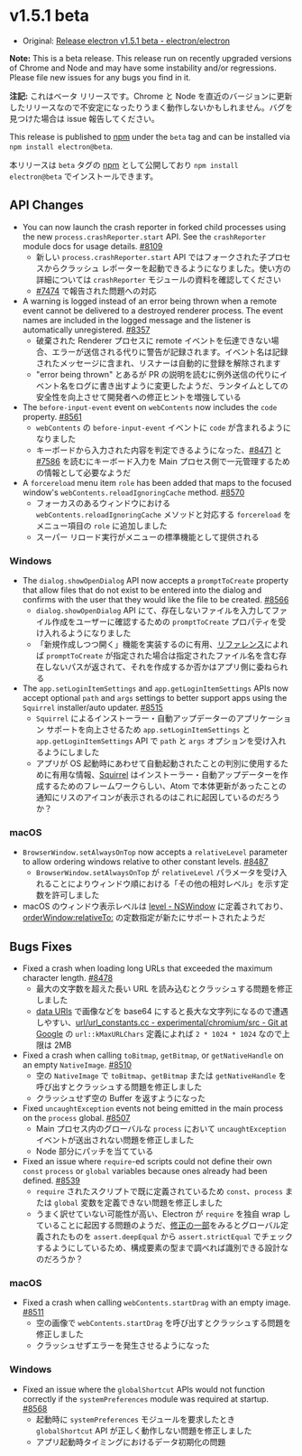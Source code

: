 # v1.5.1 beta

* Original: [Release electron v1.5.1 beta - electron/electron](https://github.com/electron/electron/releases/tag/v1.5.1)

**Note:** This is a beta release. This release run on recently upgraded versions of Chrome and Node and may have some instability and/or regressions. Please file new issues for any bugs you find in it.

**注記:** これはベータ リリースです。Chrome と Node を直近のバージョンに更新したリリースなので不安定になったりうまく動作しないかもしれません。バグを見つけた場合は issue 報告してください。

This release is published to [npm](https://www.npmjs.com/package/electron) under the `beta` tag and can be installed via `npm install electron@beta`.

本リリースは `beta` タグの [npm](https://www.npmjs.com/package/electron) として公開しており `npm install electron@beta` でインストールできます。

## API Changes

* You can now launch the crash reporter in forked child processes using the new `process.crashReporter.start` API. See the `crashReporter` module docs for usage details. [#8109](https://github.com/electron/electron/pull/8109)
  * 新しい `process.crashReporter.start` API ではフォークされた子プロセスからクラッシュ レポーターを起動できるようになりました。使い方の詳細については `crashReporter` モジュールの資料を確認してください
  * [#7474](https://github.com/electron/electron/issues/7474) で報告された問題への対応
* A warning is logged instead of an error being thrown when a remote event cannot be delivered to a destroyed renderer process. The event names are included in the logged message and the listener is automatically unregistered. [#8357](https://github.com/electron/electron/pull/8357)
  * 破棄された Renderer プロセスに remote イベントを伝達できない場合、エラーが送信される代りに警告が記録されます。イベント名は記録されたメッセージに含まれ、リスナーは自動的に登録を解除されます
  * "error being thrown" とあるが PR の説明を読むに例外送信の代りにイベント名をログに書き出すように変更したようだ、ランタイムとしての安全性を向上させて開発者への修正ヒントを増強している
* The `before-input-event` event on `webContents` now includes the `code` property. [#8561](https://github.com/electron/electron/pull/8561)
  * `webContents` の `before-input-event` イベントに `code` が含まれるようになりました
  * キーボードから入力された内容を判定できるようになった、[#8471](https://github.com/electron/electron/issues/8471) と [#7586](https://github.com/electron/electron/issues/7586#issuecomment-263431783) を読むにキーボード入力を Main プロセス側で一元管理するための情報として必要なようだ
* A `forcereload` menu item `role` has been added that maps to the focused window's `webContents.reloadIgnoringCache` method. [#8570](https://github.com/electron/electron/pull/8570)
  * フォーカスのあるウィンドウにおける `webContents.reloadIgnoringCache` メソッドと対応する `forcereload` をメニュー項目の `role` に追加しました
  * スーパー リロード実行がメニューの標準機能として提供される

### Windows

* The `dialog.showOpenDialog` API now accepts a `promptToCreate` property that allow files that do not exist to be entered into the dialog and confirms with the user that they would like the file to be created. [#8566](https://github.com/electron/electron/pull/8566)
  * `dialog.showOpenDialog` API にて、存在しないファイルを入力してファイル作成をユーザーに確認するための `promptToCreate` プロパティを受け入れるようになりました
  * 「新規作成しつつ開く」機能を実装するのに有用、[リファレンス](https://github.com/electron/electron/blob/master/docs/api/dialog.md)によれば `promptToCreate` が指定された場合は指定されたファイル名を含む存在しないパスが返されて、それを作成するか否かはアプリ側に委ねられる
* The `app.setLoginItemSettings` and `app.getLoginItemSettings` APIs now accept optional `path` and `args` settings to better support apps using the `Squirrel` installer/auto updater. [#8515](https://github.com/electron/electron/pull/8515)
  * `Squirrel` によるインストーラー・自動アップデーターのアプリケーション サポートを向上させるため `app.setLoginItemSettings` と `app.getLoginItemSettings` API で `path` と `args` オプションを受け入れるようにしました
  * アプリが OS 起動時にあわせて自動起動されたことの判別に使用するために有用な情報、[Squirrel](https://github.com/Squirrel) はインストーラー・自動アップデーターを作成するためのフレームワークらしい、Atom で本体更新があったことの通知にリスのアイコンが表示されるのはこれに起因しているのだろうか？

### macOS

* `BrowserWindow.setAlwaysOnTop` now accepts a `relativeLevel` parameter to allow ordering windows relative to other constant levels. [#8487](https://github.com/electron/electron/pull/8487)
  * `BrowserWindow.setAlwaysOnTop` が `relativeLevel` パラメータを受け入れることによりウィンドウ順における「その他の相対レベル」を示す定数を許可しました
* macOS のウィンドウ表示レベルは [level - NSWindow](https://developer.apple.com/reference/appkit/nswindow/1419511-level?language=objc) に定義されており、[orderWindow:relativeTo:](https://developer.apple.com/reference/appkit/nswindow/1419672-orderwindow?language=objc) の定数指定が新たにサポートされたようだ

## Bugs Fixes

* Fixed a crash when loading long URLs that exceeded the maximum character length. [#8478](https://github.com/electron/electron/pull/8478)
  * 最大の文字数を超えた長い URL を読み込むとクラッシュする問題を修正しました
  * [data URIs](https://developer.mozilla.org/ja/docs/data_URIs) で画像などを base64 にすると長大な文字列になるので遭遇しやすい、[url/url_constants.cc - experimental/chromium/src - Git at Google](https://chromium.googlesource.com/experimental/chromium/src/+/refs/wip/bajones/webvr/url/url_constants.cc) の `url::kMaxURLChars` 定義によれば `2 * 1024 * 1024` なので上限は 2MB
* Fixed a crash when calling `toBitmap`, `getBitmap`, or `getNativeHandle` on an empty `NativeImage`. [#8510](https://github.com/electron/electron/pull/8510)
  * 空の `NativeImage` で `toBitmap`、`getBitmap` または `getNativeHandle` を呼び出すとクラッシュする問題を修正しました
  * クラッシュせず空の Buffer を返すようになった
* Fixed `uncaughtException` events not being emitted in the main process on the `process` global. [#8507](https://github.com/electron/electron/pull/8507)
  * Main プロセス内のグローバルな `process` において `uncaughtException` イベントが送出されない問題を修正しました
  * Node 部分にパッチを当てている
* Fixed an issue where `require`-ed scripts could not define their own `const` `process` or `global` variables because ones already had been defined. [#8539](https://github.com/electron/electron/pull/8539)
  * `require` されたスクリプトで既に定義されているため `const`、`process` または `global` 変数を定義できない問題を修正しました
  * うまく訳せていない可能性が高い、Electron が `require` を独自 wrap していることに起因する問題のようだ、[修正の一部](https://github.com/electron/electron/pull/8539/commits/94cb60599380900abaf087b4a57bf4935e5d00b3)をみるとグローバル定義されたものを `assert.deepEqual` から `assert.strictEqual` でチェックするようにしているため、構成要素の型まで調べれば識別できる設計なのだろうか？

### macOS

* Fixed a crash when calling `webContents.startDrag` with an empty image. [#8511](https://github.com/electron/electron/pull/8511)
  * 空の画像で `webContents.startDrag` を呼び出すとクラッシュする問題を修正しました
  * クラッシュせずエラーを発生させるようになった

### Windows

* Fixed an issue where the `globalShortcut` APIs would not function correctly if the `systemPreferences` module was required at startup. [#8568](https://github.com/electron/electron/pull/8568)
  * 起動時に `systemPreferences` モジュールを要求したとき `globalShortcut` API が正しく動作しない問題を修正しました
  * アプリ起動時タイミングにおけるデータ初期化の問題
